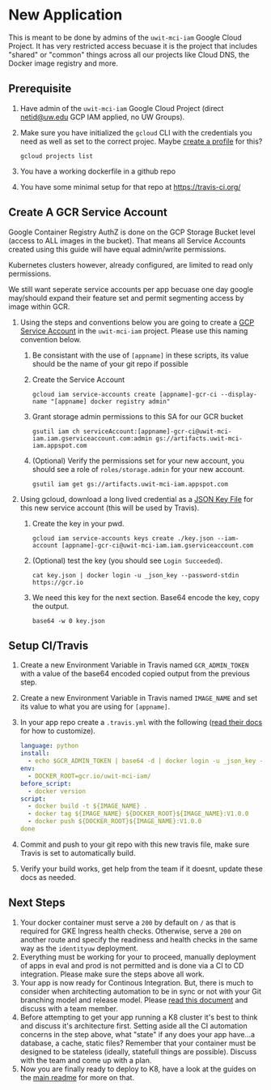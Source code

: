 # New Application
This is meant to be done by admins of the `uwit-mci-iam` Google Cloud Project.  It has very restricted access becuase it is the project that includes "shared" or "common" things across all our projects like Cloud DNS, the Docker image registry and more.

## Prerequisite
1. Have admin of the `uwit-mci-iam` Google Cloud Project (direct netid@uw.edu GCP IAM applied, no UW Groups).
1. Make sure you have initialized the `gcloud` CLI with the credentials you need as well as set to the correct projec. Maybe [create a profile](new-gcloud-profile.md) for this?

    ```
    gcloud projects list
    ```
    
2. You have a working dockerfile in a github repo
3. You have some minimal setup for that repo at https://travis-ci.org/

## Create A GCR Service Account    
Google Container Registry AuthZ is done on the GCP Storage Bucket level (access to ALL images in the bucket).  That means all Service Accounts created using this guide will have equal admin/write permissions.

Kubernetes clusters however, already configured, are limited to read only permissions.

We still want seperate service accounts per app becuase one day google may/should expand their feature set and permit segmenting access by image within GCR.


1. Using the steps and conventions below you are going to create a [GCP Service Account](https://cloud.google.com/iam/docs/creating-managing-service-accounts) in the `uwit-mci-iam` project.  Please use this naming convention below.
   1. Be consistant with the use of `[appname]` in these scripts, its value should be the name of your git repo if possible
   1. Create the Service Account

        ```
        gcloud iam service-accounts create [appname]-gcr-ci --display-name "[appname] docker registry admin"
        ```

   2. Grant storage admin permissions to this SA for our GCR bucket

        ```
        gsutil iam ch serviceAccount:[appname]-gcr-ci@uwit-mci-iam.iam.gserviceaccount.com:admin gs://artifacts.uwit-mci-iam.appspot.com
        ```
        
   3. (Optional) Verify the permissions set for your new account, you should see a role of `roles/storage.admin` for your new account.
   
       ```
       gsutil iam get gs://artifacts.uwit-mci-iam.appspot.com 
       ```

1. Using gcloud, download a long lived credential as a [JSON Key File](https://cloud.google.com/container-registry/docs/advanced-authentication#json_key_file) for this new service account (this will be used by Travis). 
    1. Create the key in your pwd.
    
        ```
        gcloud iam service-accounts keys create ./key.json --iam-account [appname]-gcr-ci@uwit-mci-iam.iam.gserviceaccount.com
        ```
        
    1. (Optional) test the key (you should see `Login Succeeded`).
    
        ```
        cat key.json | docker login -u _json_key --password-stdin https://gcr.io
        ```
        
    1. We need this key for the next section.  Base64 encode the key, copy the output.
    
        ```
        base64 -w 0 key.json
        ```
        
## Setup CI/Travis
1. Create a new Environment Variable in Travis named `GCR_ADMIN_TOKEN` with a value of the base64 encoded copied output from the previous step.
2. Create a new Environment Variable in Travis named `IMAGE_NAME` and set its value to what you are using for `[appname]`.
1. In your app repo create a `.travis.yml` with the following ([read their docs](https://docs.travis-ci.com/) for how to customize).

    ```YAML
    language: python
    install:
      - echo $GCR_ADMIN_TOKEN | base64 -d | docker login -u _json_key --password-stdin https://gcr.io
    env:
      - DOCKER_ROOT=gcr.io/uwit-mci-iam/
    before_script:
      - docker version          
    script:
      - docker build -t ${IMAGE_NAME} .
      - docker tag ${IMAGE_NAME} ${DOCKER_ROOT}${IMAGE_NAME}:V1.0.0
      - docker push ${DOCKER_ROOT}${IMAGE_NAME}:V1.0.0
    done
    ```
    
1. Commit and push to your git repo with this new travis file, make sure Travis is set to automatically build.
1. Verify your build works, get help from the team if it doesnt, update these docs as needed.

## Next Steps
1. Your docker container must serve a `200` by default on `/` as that is required for GKE Ingress health checks.  Otherwise, serve a `200` on another route and specify the readiness and health checks in the same way as the `identityuw` deployment.
1. Everything must be working for your to proceed, manually deployment of apps in eval and prod is not permitted and is done via a CI to CD integration.  Please make sure the steps above all work.
1. Your app is now ready for Continous Integration.  But, there is much to consider when architecting automation to be in sync or not with your Git branching model and release model.  Please [read this document](https://docs.google.com/document/d/1ecFyX3HcnE8BGoc8MOvTkXyUozt7ao-0R-T7-iF0v9I/edit) and discuss with a team member.
2. Before attempting to get your app running a K8 cluster it's best to think and discuss it's architecture first.  Setting aside all the CI automation concerns in the step above, what "state" if any does your app have...a database, a cache, static files?  Remember that your container must be designed to be stateless (ideally, statefull things are possible).  Discuss with the team and come up with a plan.
3. Now you are finally ready to deploy to K8, have a look at the guides on the [main readme](README.md) for more on that. 